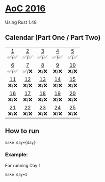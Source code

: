# [AoC 2016](https://adventofcode.com/2016)

Using Rust 1.48

## Calendar (Part One / Part Two)

 |  |  |  |  |  |  
:-: | :-: | :-: | :-: | :-: |
[1](src/day01)<br>✅/✅ | [2](src/day02)<br>✅/✅ | [3](src/day03)<br>✅/✅  | [4](src/day04)<br>✅/✅  | [5](src/day05)<br>✅/✅
[6](src/day06)<br>✅/✅ | [7](src/day07)<br>✅/❌ | [8](src/day08)<br>❌/❌  | [9](src/day09)<br>❌/❌ | [10](src/day10)<br>❌/❌  
[11](src/day11)<br>❌/❌ | [12](src/day12)<br>❌/❌ | [13](src/day13)<br>❌/❌  | [14](src/day14)<br>❌/❌  | [15](src/day15)<br>❌/❌
[16](src/day16)<br>❌/❌ | [17](src/day17)<br>❌/❌ | [18](src/day18)<br>❌/❌  | [19](src/day19)<br>❌/❌  | [20](src/day20)<br>❌/❌
[21](src/day21)<br>❌/❌ | [22](src/day22)<br>❌/❌ | [23](src/day23)<br>❌/❌  | [24](src/day24)<br>❌/❌  | [25](src/day25)<br>❌/❌  

## How to run
```
make day={day}
```
### Example:

For running Day 1
```
make day=1
```
